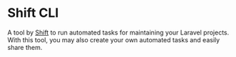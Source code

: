 # Shift CLI
A tool by [Shift](https://laravelshift.com/) to run automated tasks for maintaining your Laravel projects. With this tool, you may also create your own automated tasks and easily share them.

